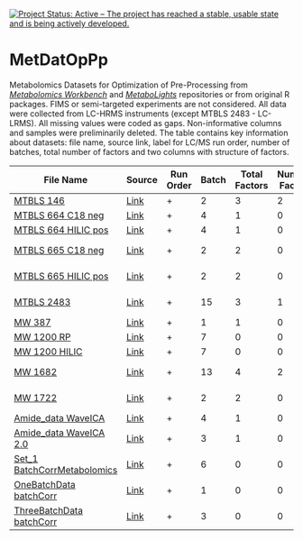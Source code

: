 <!-- badges: starts -->
[![Project Status: Active – The project has reached a stable, usable state and is being actively developed.](https://www.repostatus.org/badges/latest/active.svg)](https://www.repostatus.org/#active)
<!-- badges: end -->

# MetDatOpPp
Metabolomics Datasets for Optimization of Pre-Processing from [*Metabolomics Workbench*](https://www.metabolomicsworkbench.org/) and [*MetaboLights*](https://www.ebi.ac.uk/metabolights/index) repositories or from original R packages. FIMS or semi-targeted experiments are not considered. All data were collected from LC-HRMS instruments (except MTBLS 2483 - LC-LRMS).
All missing values were coded as gaps. Non-informative columns and samples were preliminarily deleted. The table contains key information about datasets: file name, source link, label for LC/MS run order, number of batches, total number of factors and two columns with structure of factors.

File Name | Source | Run Order | Batch | Total Factors | Numeric Factors | Categorical Factors | Number of: Samples/Features/QCs
--------- | ------ | --------- | ----- | ------------- | --------------- | ------------------- | -------------------------------
[MTBLS 146](https://github.com/plyush1993/MetDatOpPp/blob/main/MTBLS%20146.csv) | [Link](https://www.ebi.ac.uk/metabolights/MTBLS146/descriptors) | + | 2 | 3 | 2 | 1 (5 levels) | 217/1312/57
[MTBLS 664 C18 neg](https://github.com/plyush1993/MetDatOpPp/blob/main/MTBLS%20664%20C18%20neg.csv) | [Link](https://www.ebi.ac.uk/metabolights/MTBLS664/descriptors) | + | 4 | 1 | 0 | 1 (3 levels) | 456/5142/30
[MTBLS 664 HILIC pos](https://github.com/plyush1993/MetDatOpPp/blob/main/MTBLS%20664%20HILIC%20pos.csv) | [Link](https://www.ebi.ac.uk/metabolights/MTBLS664/descriptors) | + | 4 | 1 | 0 | 1 (3 levels) | 456/6906/30
[MTBLS 665 C18 neg](https://github.com/plyush1993/MetDatOpPp/blob/main/MTBLS%20665%20C18%20neg.csv) | [Link](https://www.ebi.ac.uk/metabolights/MTBLS665/descriptors) | + | 2 | 2 | 0 | 2 (4, 2 levels) | 192/6671/12
[MTBLS 665 HILIC pos](https://github.com/plyush1993/MetDatOpPp/blob/main/MTBLS%20665%20HILIC%20pos.csv) | [Link](https://www.ebi.ac.uk/metabolights/MTBLS665/descriptors) | + | 2 | 2 | 0 | 2 (4, 2 levels) | 192/8197/12
[MTBLS 2483](https://github.com/plyush1993/MetDatOpPp/blob/main/MTBLS%202483.csv) | [Link](https://www.ebi.ac.uk/metabolights/MTBLS2483/descriptors) | + | 15 | 3 | 1 | 2 (2, 2 levels) | 1447/83/163
[MW 387](https://github.com/plyush1993/MetDatOpPp/blob/main/MW%20387.csv) | [Link](https://www.metabolomicsworkbench.org/data/DRCCMetadata.php?Mode=Project&ProjectID=PR000303) | + | 1 | 1 | 0 | 1 (2 levels) | 276/708/26
[MW 1200 RP](https://github.com/plyush1993/MetDatOpPp/blob/main/MW%201200%20RP.csv) | [Link](https://www.metabolomicsworkbench.org/data/DRCCMetadata.php?Mode=Project&ProjectID=PR000808) | + | 7 | 0 | 0 | 0 | 320/5244/42
[MW 1200 HILIC](https://github.com/plyush1993/MetDatOpPp/blob/main/MW%201200%20HILIC.csv) | [Link](https://www.metabolomicsworkbench.org/data/DRCCMetadata.php?Mode=Project&ProjectID=PR000808) | + | 7 | 0 | 0 | 0 | 319/10371/42
[MW 1682](https://github.com/plyush1993/MetDatOpPp/blob/main/MW%201682.csv) | [Link](https://www.metabolomicsworkbench.org/data/DRCCMetadata.php?Mode=Project&ProjectID=PR001081) | + | 13 | 4 | 2 | 2 (2, 2 levels) | 311/982/63
[MW 1722](https://github.com/plyush1993/MetDatOpPp/blob/main/MW%201722.csv) | [Link](https://www.metabolomicsworkbench.org/data/DRCCMetadata.php?Mode=Project&ProjectID=PR001104) | + | 2 | 2 | 0 | 2 (2, 2 levels) | 110/194/32
[Amide_data WaveICA](https://github.com/plyush1993/MetDatOpPp/blob/main/Amide_data%20WaveICA.rar) | [Link](https://www.sciencedirect.com/science/article/pii/S0003267019301849?via%3Dihub) | + | 4 | 1 | 0 | 1 (2 levels) | 729/6969/85
[Amide_data WaveICA 2.0](https://github.com/plyush1993/MetDatOpPp/blob/main/Amide_data%20WaveICA%202.0.rar) | [Link](https://link.springer.com/article/10.1007%2Fs11306-021-01839-7) | + | 3 | 1 | 0 | 1 (2 levels) | 642/6461/74
[Set_1 BatchCorrMetabolomics](https://github.com/plyush1993/MetDatOpPp/blob/main/Set_1%20BatchCorrMetabolomics.csv) | [Link](https://link.springer.com/article/10.1007%2Fs11306-016-1015-8) | + | 6 | 0 | 0 | 0 | 761/567/51
[OneBatchData batchCorr](https://github.com/plyush1993/MetDatOpPp/blob/main/OneBatchData%20batchCorr.csv) | [Link](https://link.springer.com/article/10.1007%2Fs11306-016-1124-4) | + | 1 | 0 | 0 | 0 | 34/11284/18
[ThreeBatchData batchCorr](https://github.com/plyush1993/MetDatOpPp/blob/main/ThreeBatchData%20batchCorr.csv) | [Link](https://link.springer.com/article/10.1007%2Fs11306-016-1124-4) | + | 3 | 0 | 0 | 0 | 90/11815/48
